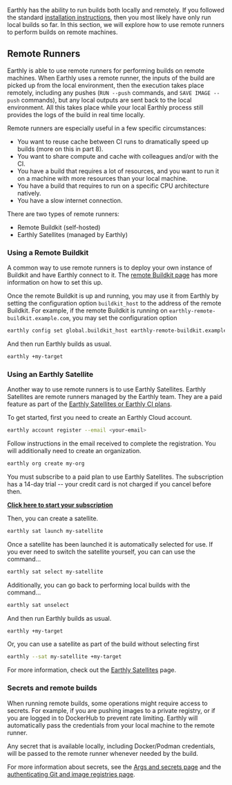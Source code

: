 Earthly has the ability to run builds both locally and remotely. If you followed the standard [installation instructions](https://earthly.dev/get-earthly), then you most likely have only run local builds so far. In this section, we will explore how to use remote runners to perform builds on remote machines.

## Remote Runners

Earthly is able to use remote runners for performing builds on remote machines. When Earthly uses a remote runner, the inputs of the build are picked up from the local environment, then the execution takes place remotely, including any pushes (`RUN --push` commands, and `SAVE IMAGE --push` commands), but any local outputs are sent back to the local environment. All this takes place while your local Earthly process still provides the logs of the build in real time locally.

Remote runners are especially useful in a few specific circumstances:

* You want to reuse cache between CI runs to dramatically speed up builds (more on this in part 8).
* You want to share compute and cache with colleagues and/or with the CI.
* You have a build that requires a lot of resources, and you want to run it on a machine with more resources than your local machine.
* You have a build that requires to run on a specific CPU architecture natively.
* You have a slow internet connection.

There are two types of remote runners:

* Remote Buildkit (self-hosted)
* Earthly Satellites (managed by Earthly)

### Using a Remote Buildkit

A common way to use remote runners is to deploy your own instance of Buildkit and have Earthly connect to it. The [remote Buildkit page](../ci-integration/remote-buildkit.md) has more information on how to set this up.

Once the remote Buildkit is up and running, you may use it from Earthly by setting the configuration option `buildkit_host` to the address of the remote Buildkit. For example, if the remote Buildkit is running on `earthly-remote-buildkit.example.com`, you may set the configuration option

```bash
earthly config set global.buildkit_host earthly-remote-buildkit.example.com
```

And then run Earthly builds as usual.

```bash
earthly +my-target
```

### Using an Earthly Satellite

Another way to use remote runners is to use Earthly Satellites. Earthly Satellites are remote runners managed by the Earthly team. They are a paid feature as part of the [Earthly Satellites or Earthly CI plans](https://earthly.dev/pricing).

To get started, first you need to create an Earthly Cloud account.

```bash
earthly account register --email <your-email>
```

Follow instructions in the email received to complete the registration. You will additionally need to create an organization.

```bash
earthly org create my-org
```

You must subscribe to a paid plan to use Earthly Satellites. The subscription has a 14-day trial -- your credit card is not charged if you cancel before then.

[**Click here to start your subscription**](https://buy.stripe.com/8wM9Es4BT4Vvb4YbIJ)

Then, you can create a satellite.

```bash
earthly sat launch my-satellite
```

Once a satellite has been launched it is automatically selected for use. If you ever need to switch the satellite yourself, you can can use the command...

```bash
earthly sat select my-satellite
```

Additionally, you can go back to performing local builds with the command...

```bash
earthly sat unselect
```

And then run Earthly builds as usual.

```bash
earthly +my-target
```

Or, you can use a satellite as part of the build without selecting first

```bash
earthly --sat my-satellite +my-target
```

For more information, check out the [Earthly Satellites](../cloud/satellites.md) page.

### Secrets and remote builds

When running remote builds, some operations might require access to secrets. For example, if you are pushing images to a private registry, or if you are logged in to DockerHub to prevent rate limiting. Earthly will automatically pass the credentials from your local machine to the remote runner.

Any secret that is available locally, including Docker/Podman credentials, will be passed to the remote runner whenever needed by the build.

For more information about secrets, see the [Args and secrets page](../guides/build-args.md) and the [authenticating Git and image registries page](../guides/auth.md).
